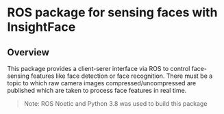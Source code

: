 # ROS package for sensing faces with InsightFace

## Overview

This package provides a client-serer interface via ROS to control face-sensing features like face detection or face recognition. There must be a topic to which raw camera images compressed/uncompressed are published which are taken to process face features in real time.

> Note: ROS Noetic and Python 3.8 was used to build this package